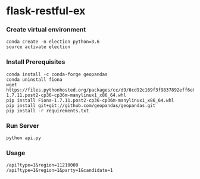 # flask-restful-ex

### Create virtual environment
	conda create -n election python=3.6
	source activate election

### Install Prerequisites
	conda install -c conda-forge geopandas
	conda uninstall fiona
	wget https://files.pythonhosted.org/packages/cc/d9/6cd92c169f3f9837892eff6e0f4be310d6b93e3ac4125ff88d2a50c5fe0c/Fiona-1.7.11.post2-cp36-cp36m-manylinux1_x86_64.whl
	pip install Fiona-1.7.11.post2-cp36-cp36m-manylinux1_x86_64.whl
	pip install git+git://github.com/geopandas/geopandas.git
	pip install -r requirements.txt

### Run Server
	python api.py

### Usage
	/api?type=1&region=11210000
	/api?type=1&region=1&party=1&candidate=1
